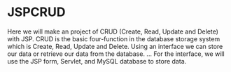 # JSPCRUD
Here we will make an project of CRUD (Create, Read, Update and Delete) with JSP.
CRUD is the basic four-function in the database storage system which is Create, Read, Update and Delete. Using an interface we can store our data or retrieve our data from the database. ... For the interface, we will use the JSP form, Servlet, and MySQL database to store data.

